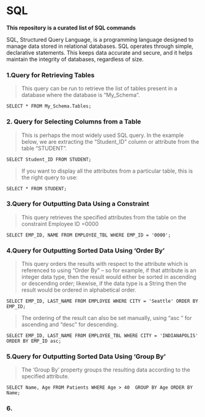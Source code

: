 # SQL

**This repository is a curated list of SQL commands**

SQL, Structured Query Language, is a programming language designed to manage data stored in relational databases. SQL operates through simple, declarative statements. This keeps data accurate and secure, and it helps maintain the integrity of databases, regardless of size.


### 1.Query for Retrieving Tables
> This query can be run to retrieve the list of tables present in a database where the database is “My_Schema”.

`SELECT * FROM My_Schema.Tables;`

### 2. Query for Selecting Columns from a Table
> This is perhaps the most widely used SQL query. In the example below, we are extracting the “Student_ID” column or attribute from the table “STUDENT”.

`SELECT Student_ID FROM STUDENT;`

> If you want to display all the attributes from a particular table, this is the right query to use:

`SELECT * FROM STUDENT;`

### 3.Query for Outputting Data Using a Constraint
> This query retrieves the specified attributes from the table on the constraint Employee ID =0000

`SELECT EMP_ID, NAME FROM EMPLOYEE_TBL WHERE EMP_ID = '0000';`

### 4.Query for Outputting Sorted Data Using ‘Order By’
> This query orders the results with respect to the attribute which is referenced to using “Order By” – so for example, if that attribute is an integer data type, then the result would either be sorted in ascending or descending order; likewise, if the data type is a String then the result would be ordered in alphabetical order.

`SELECT EMP_ID, LAST_NAME FROM EMPLOYEE
WHERE CITY = 'Seattle' ORDER BY EMP_ID;`

> The ordering of the result can also be set manually, using “asc ” for ascending and “desc” for descending.

`SELECT EMP_ID, LAST_NAME FROM EMPLOYEE_TBL
WHERE CITY = 'INDIANAPOLIS' ORDER BY EMP_ID asc;`

### 5.Query for Outputting Sorted Data Using ‘Group By’
> The ‘Group By’ property groups the resulting data according to the specified attribute.

`SELECT Name, Age FROM Patients WHERE Age > 40 
GROUP BY Age ORDER BY Name;`

### 6.



